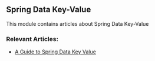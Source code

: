 ## Spring Data Key-Value

This module contains articles about Spring Data Key-Value

### Relevant Articles:
- [A Guide to Spring Data Key Value](http://www.baeldung.com/spring-data-key-value)
